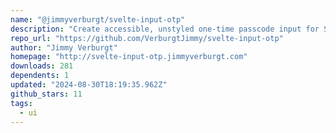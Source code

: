 ```yaml
---
name: "@jimmyverburgt/svelte-input-otp"
description: "Create accessible, unstyled one-time passcode input for Svelte."
repo_url: "https://github.com/VerburgtJimmy/svelte-input-otp"
author: "Jimmy Verburgt"
homepage: "http://svelte-input-otp.jimmyverburgt.com"
downloads: 281
dependents: 1
updated: "2024-08-30T18:19:35.962Z"
github_stars: 11
tags: 
  - ui
---
```

